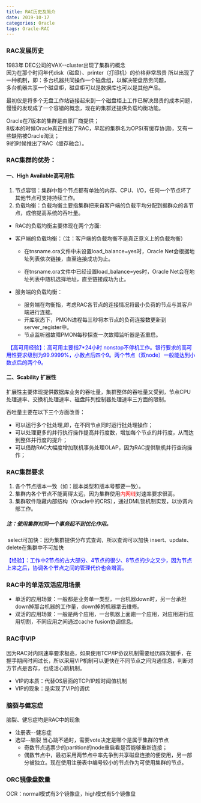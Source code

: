 ```yaml
---
title: RAC历史及简介
date: 2019-10-17 
categories: Oracle
tags: Oracle-RAC
---
```




### RAC发展历史   

1983年 DEC公司的VAX--cluster出现了集群的概念  
因为在那个时间年代disk（磁盘）、printer（打印机）的价格非常昂贵
所以出现了一种机制，即：多台机器共同操作一个磁盘组，以解决硬盘昂贵问题，  
多台机器共享一个磁盘柜，磁盘柜可以是数据库也可以是其他产品。

最初仅是将多个无盘工作站链接起来到一个磁盘柜上工作已解决昂贵的成本问题，慢慢的发现成了一个容错的概念，现在的集群还提供负载均衡功能。

Oracle在7版本的集群是由原厂商提供；  
8版本的时候Oracle真正推出了RAC，早起的集群名为OPS(有缓存协调)，又有一些缺陷被Oracle淘汰；  
9i的时候推出了RAC（缓存融合）。



### RAC集群的优势：   

#### 一、High Available高可用性  

1. 节点容错：集群中每个节点都有单独的内存、CPU、I/O，任何一个节点坏了其他节点可支持持续工作。   
2. 负载均衡：负载均衡主要指集群把来自客户端的负载平均分配到据群众的各节点，成倍提高系统的吞吐量。

-    RAC的负载均衡主要体现在两个方面:   
  - 客户端的负载均衡：（注：客户端的负载均衡不是真正意义上的负载均衡）

    - 在tnsname.ora文件中未设置load_balance=yes时，Oracle Net会根据地址列表依次链接，直至连接成功为止。

    - 在tnsname.ora文件中已经设置load_balance=yes时，Oracle Net会在地址列表中随机选择地址，直至链接成功为止。

  - 服务端的负载均衡： 

    - 服务端在均衡指，考虑RAC各节点的连接情况将最小负荷的节点与其客户端进行连接。 
    - 开库状态下，PMON进程每三秒将本节点的负荷连接数更新到server_register中。  
    - 节点监听器故障PMON每秒探查一次故障监听器是否重启。

​	<span style='color:blue'>【高可用经验】：高可用主要指7*24小时 nonstop不停机工作。银行要求的高可用性要求级别为99.9999%，小数点后四个9。两个节点（双node）一般能达到小数点后的两个9。</span>  

#### 二、Scability 扩展性   

​		扩展性主要体现提供数据库业务的吞吐量，集群整体的吞吐量又受到，节点CPU处理速率、交换机处理速率、磁盘阵列控制器处理速率三方面的限制。    

吞吐量主要在以下三个方面改善：   

- 可以运行多个批处理,即，在不同节点同时运行批处理操作；   
- 可以处理更多的并行执行操作提高并行度数，增加每个节点的并行度，从而达到整体并行度的提升；   
- 可以借助RAC大幅度增加联机事务处理OLAP，因为RAC提供联机并行查询操作；



### RAC集群要求  

1. 各个节点版本一致（如：版本类型和版本号都要一致）。
2. 集群内各个节点不能离得太远，因为集群使用<font color="red">内网线</font>对速率要求很高。  
3. 集群软件隐藏内部结构（Oracle中的CRS），通过DML锁机制实现，以协调内部工作。


##### 注：使用集群对同一个事务起不到优化作用。
​	select可加快：因为集群提供分布式查询，所以查询可以加快
​	insert、update、delete在集群中不可加快  

​	<span style='color:blue'>【经验】：工作中2节点的占大部分、4节点的很少、8节点的少之又少，因为节点上来之后，协调各个节点之间的管理代价也会增高。</span>



### RAC中的单活双活应用场景

- 单活的应用场景：一般都是业务单一类型，一台机器down时，另一台承担down掉那台机器的工作量，down掉的机器拿去维修。 
- 双活的应用场景：一般是两个应用，一台机器上面跑一个应用，对应用进行应用切割，不同应用之间通过cache fusion协调信息。    



### RAC中VIP

因为RAC对内网速率要求极高，如果使用TCP/IP协议机制需要经历四次握手，在握手期间时间过长，所以采用VIP机制可以更快在不同节点之间沟通信息，判断对方节点是否存，也成活心跳机制。

- VIP的本质：代替OS层面的TCP/IP超时阈值机制  
- VIP的现象：是实现了VIP的调优



### 脑裂与健忘症

脑裂、健忘症均是RAC中的现象

- 注册表--健忘症
- 选举--脑裂   当心跳不通时，需要vote决定是哪个是属于集群的节点
  - 奇数节点选票少的partition的node重启看是否能够重新连接；
  - 偶数节点中，最初采用两节点中率先争到共享磁盘连接的便使用，另一部分被独立。现在使用注册表中编号较小的节点作为可使用集群的节点。



### ORC镜像盘数量

OCR：normal模式有3个镜像盘，high模式有5个镜像盘






















